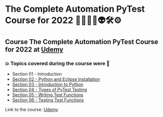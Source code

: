 # The Complete Automation PyTest Course for 2022 👨‍💻🐍🤖👽🛠️⚙️
## Course The Complete Automation PyTest Course for 2022 at [Udemy](https://www.udemy.com/course/pytest-python/)
### :boom: Topics covered during the course were :rocket:
- Section 01 - Introduction
- [Section 02 - Python and Eclipse Installation](https://github.com/romulovieira777/The_Complete_Automation_PyTest_Course_for_2022/tree/main/Section_02_Python_and_Eclipse_Installation)
- [Section 03 - Introduction to Python](https://github.com/romulovieira777/The_Complete_Automation_PyTest_Course_for_2022/tree/main/Section_03_Introduction_to_Python)
- [Section 04 - Types of PyTest Testing](https://github.com/romulovieira777/The_Complete_Automation_PyTest_Course_for_2022/tree/main/Section_04_Types_of_PyTest_Testing)
- [Section 05 - Writing Test Functions](https://github.com/romulovieira777/The_Complete_Automation_PyTest_Course_for_2022/tree/main/Section_05_Writing_Test_Functions)
- [Section 06 - Testing Test Functions](https://github.com/romulovieira777/The_Complete_Automation_PyTest_Course_for_2022/tree/main/Section_06_Testing_Test_Functions)

Link to the course: [Udemy](https://www.udemy.com/course/pytest-python/)
